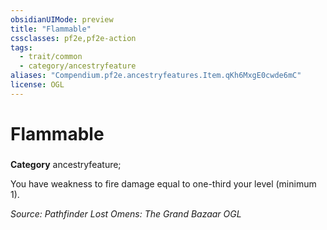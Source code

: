 ```yaml
---
obsidianUIMode: preview
title: "Flammable"
cssclasses: pf2e,pf2e-action
tags:
  - trait/common
  - category/ancestryfeature
aliases: "Compendium.pf2e.ancestryfeatures.Item.qKh6MxgE0cwde6mC"
license: OGL
---
```

# Flammable

### 

**Category** ancestryfeature; 




You have weakness to fire damage equal to one-third your level (minimum 1).

*Source: Pathfinder Lost Omens: The Grand Bazaar*
*OGL*